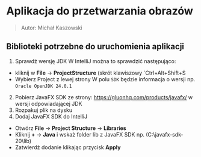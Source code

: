 # Aplikacja do przetwarzania obrazów
> Autor: Michał Kaszowski

## Biblioteki potrzebne do uruchomienia aplikacji
1. Sprawdź wersję JDK
W IntelliJ można to sprawdzić następująco:
-  kliknij w **File** -> **ProjectStructure** (skrót klawiszowy `Ctrl+Alt+Shift+S
-  Wybierz Project z lewej strony
W polu `SDK` będzie informacja o wersji np. `Oracle OpenJDK 24.0.1`
2. Pobierz JavaFX SDK ze strony: https://gluonhq.com/products/javafx/ w wersji odpowiadającej JDK
3. Rozpakuj plik na dysku
4. Dodaj JavaFX SDK do IntelliJ
- Otwórz **File** -> **Project Structure** -> **Libraries**
- Kliknij **+** -> **Java** i wskaż folder lib z JavaFX SDK np. (C:\javafx-sdk-20\lib)
- Zatwierdź dodanie klikając przycisk **Apply**
